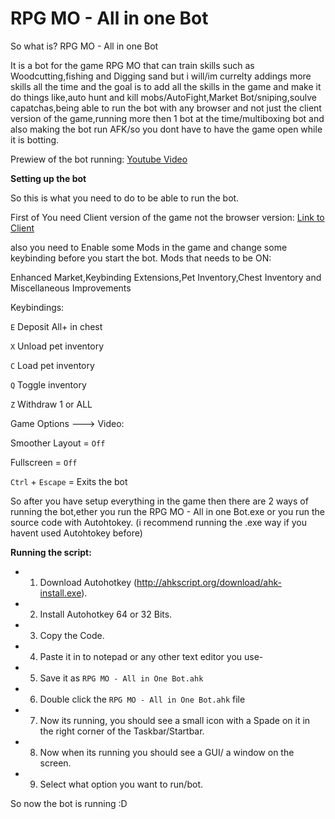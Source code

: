 # RPG MO - All in one Bot
So what is? RPG MO - All in one Bot

It is a bot for the game RPG MO that can train skills such as Woodcutting,fishing and Digging sand but i will/im currelty addings more skills all the time and the goal is to add all the skills in the game and make it do things like,auto hunt and kill mobs/AutoFight,Market Bot/sniping,soulve capatchas,being able to run the bot with any browser and not just the client version of the game,running more then 1 bot at the time/multiboxing bot and also making the bot run AFK/so you dont have to have the game open while it is botting.

Prewiew of the bot running:
[Youtube Video](https://www.youtube.com/watch?v=tMCopyi8ynk)

**Setting up the bot**

So this is what you need to do to be able to run the bot.

First of You need Client version of the game not the browser version:
 [Link to Client](http://mo.ee/download.html)

also you need to Enable some Mods in the game and change some keybinding before you start the bot.
Mods that needs to be ON:

Enhanced Market,Keybinding Extensions,Pet Inventory,Chest Inventory and Miscellaneous Improvements

Keybindings:

`E` Deposit All+ in chest

`X` Unload pet inventory

`C` Load pet inventory

`Q` Toggle inventory

`Z` Withdraw 1 or ALL


Game Options ---> Video:

Smoother Layout = `Off`

Fullscreen = `Off`

`Ctrl` + `Escape` = Exits the bot

So after you have setup everything in the game then there are 2 ways of running the bot,ether you run the RPG MO - All in one Bot.exe or you run the source code with Autohtokey.
(i recommend running the .exe way if you havent used Autohtokey before) 

__Running the script:__
* 1) Download Autohotkey (http://ahkscript.org/download/ahk-install.exe).
* 2) Install Autohotkey 64 or 32 Bits.
* 3) Copy the Code.
* 4) Paste it in to notepad or any other text editor you use-
* 5) Save it as  `RPG MO - All in One Bot.ahk`
* 6) Double click the `RPG MO - All in One Bot.ahk` file
* 7) Now its running, you should see a small icon with a Spade on it in the right corner of the Taskbar/Startbar.
* 8) Now when its running you should see a GUI/ a window on the screen.
* 9) Select what option you want to run/bot. 


So now the bot is running :D


